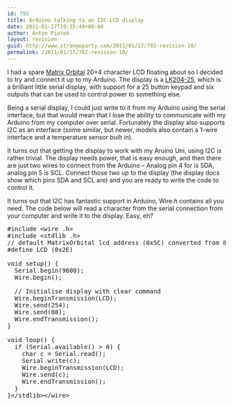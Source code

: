 ```yaml
---
id: 792
title: Arduino talking to an I2C LCD display
date: 2011-01-17T19:35:49+00:00
author: Anton Piatek
layout: revision
guid: http://www.strangeparty.com/2011/01/17/782-revision-10/
permalink: /2011/01/17/782-revision-10/
---
```

I had a spare [Matrix Orbital](http://www.matrixorbital.com/) 20&#215;4 character LCD floating about so I decided to try and connect it up to my Arduino. The display is a [LK204-25](http://www.matrixorbital.com/Intelligent-Display-Character-LCDs/c39_3/p25/LK204-25/product_info.html), which is a brilliant little serial display, with support for a 25 button keypad and six outputs that can be used to control power to something else.

Being a serial display, I could just write to it from my Arduino using the serial interface, but that would mean that I lose the ability to communicate with my Arduino from my computer over serial. Fortunately the display also supports I2C as an interface (some similar, but newer, models also contain a 1-wire interface and a temperature sensor built in).

It turns out that getting the display to work with my Aruino Uni, using I2C is rather trivial. The display needs power, that is easy enough, and then there are just two wires to connect from the Arduino &#8211; Analog pin 4 for is SDA, analog pin 5 is SCL. Connect those two up to the display (the display docs show which pins SDA and SCL are) and you are ready to write the code to control it.

It turns out that I2C has fantastic support in Arduino, Wire.h contains all you need. The code below will read a character from the serial connection from your computer and write it to the display. Easy, eh?

<pre lang="C">#include &lt;wire .h>
#include &lt;stdlib .h>
// default MatrixOrbital lcd address (0x5C) converted from 8bit to 7bit
#define LCD (0x2E) 

void setup() {
  Serial.begin(9600);
  Wire.begin();

  // Initialise display with clear command
  Wire.beginTransmission(LCD);
  Wire.send(254);
  Wire.send(88);
  Wire.endTransmission();
}

void loop() {
  if (Serial.available() > 0) {
    char c = Serial.read();
    Serial.write(c);
    Wire.beginTransmission(LCD);
    Wire.send(c);
    Wire.endTransmission();
  }
}&lt;/stdlib>&lt;/wire></pre>